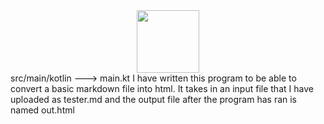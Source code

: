 <div id="header" align="center">
  <img src="https://media.giphy.com/media/M9gbBd9nbDrOTu1Mqx/giphy.gif" width="100"/>
</div>
src/main/kotlin  --->   main.kt 
I have written this program to be able to convert a basic markdown file into html. It takes in an input file that I have uploaded as tester.md and the output file after the program has ran is named out.html

